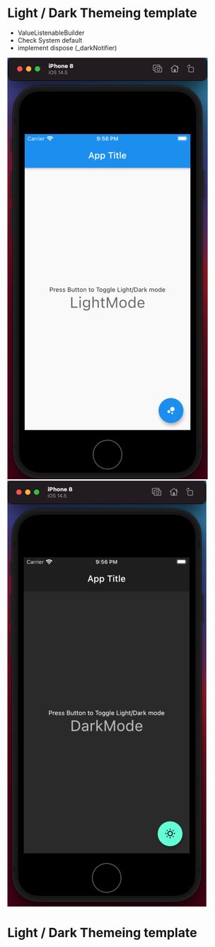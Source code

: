 # Light / Dark Themeing template


- ValueListenableBuilder
- Check System default 
- implement dispose (_darkNotifier)

![Light](assets/light.png)
![Dark](assets/dark.png)

# Light / Dark Themeing template
